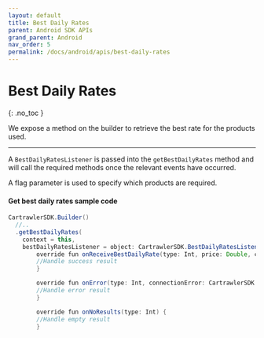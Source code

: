 ```yaml
---
layout: default
title: Best Daily Rates
parent: Android SDK APIs
grand_parent: Android
nav_order: 5
permalink: /docs/android/apis/best-daily-rates
---
```


# Best Daily Rates

{: .no_toc }

We expose a method on the builder to retrieve the best rate for the products used.   

---

A `BestDailyRatesListener` is passed into the `getBestDailyRates` method and will call the required methods once the relevant events have occurred. 
 
A flag parameter is used to specify which products are required.

#### Get best daily rates sample code
```java      
CartrawlerSDK.Builder()
  //..
  .getBestDailyRates(
    context = this,
    bestDailyRatesListener = object: CartrawlerSDK.BestDailyRatesListener {
        override fun onReceiveBestDailyRate(type: Int, price: Double, currency: String) {
        //Handle success result
        }

        override fun onError(type: Int, connectionError: CartrawlerSDK.ConnectionError) {
        //Handle error result
        }

        override fun onNoResults(type: Int) {
        //Handle empty result
        }
```